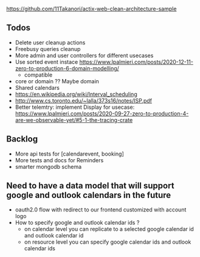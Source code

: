 https://github.com/11Takanori/actix-web-clean-architecture-sample

## Todos


- Delete user cleanup actions
- Freebusy queries cleanup
- More admin and user controllers for different usecases
- Use sorted event instace https://www.lpalmieri.com/posts/2020-12-11-zero-to-production-6-domain-modelling/
    - compatible
- core or domain ?? Maybe domain
- Shared calendars
- https://en.wikipedia.org/wiki/Interval_scheduling
- http://www.cs.toronto.edu/~lalla/373s16/notes/ISP.pdf
- Better telemtry: implement Display for usecase: https://www.lpalmieri.com/posts/2020-09-27-zero-to-production-4-are-we-observable-yet/#5-1-the-tracing-crate

## Backlog

- More api tests for [calendarevent, booking]
- More tests and docs for Reminders
- smarter mongodb schema

## Need to have a data model that will support google and outlook calendars in the future

- oauth2.0 flow with redirect to our frontend customized with account logo
- How to specify google and outlook calendar ids ?
  - on calendar level you can replicate to a selected google calendar id and outlook calendar id
  - on resource level you can specify google calendar ids and outlook calendar ids
